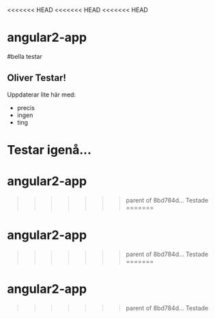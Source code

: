 <<<<<<< HEAD
<<<<<<< HEAD
<<<<<<< HEAD
# angular2-app

#bella testar

## Oliver Testar!

Uppdaterar lite här med:
- precis
- ingen
- ting

Testar igenå...
=======
# angular2-app
>>>>>>> parent of 8bd784d... Testade
=======
# angular2-app
>>>>>>> parent of 8bd784d... Testade
=======
# angular2-app
>>>>>>> parent of 8bd784d... Testade
